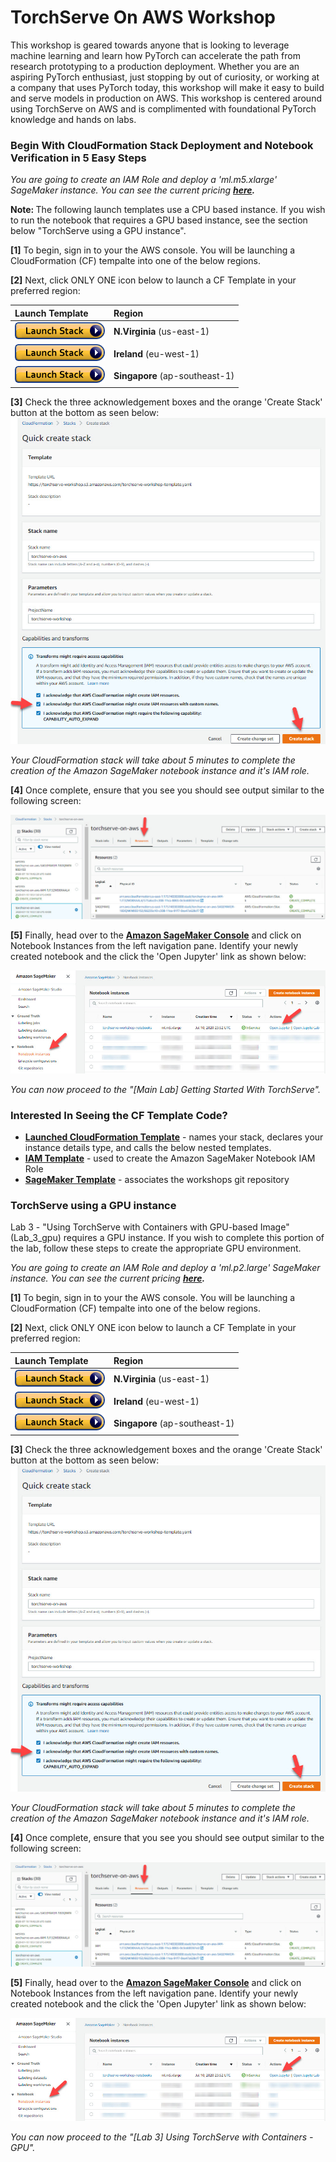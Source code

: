 # TorchServe On AWS Workshop
This workshop is geared towards anyone that is looking to leverage machine learning and learn how PyTorch can accelerate the path from research prototyping to a production deployment. Whether you are an aspiring PyTorch enthusiast, just stopping by out of curiosity, or working at a company that uses PyTorch today, this workshop will make it easy to build and serve models in production on AWS. This workshop is centered around using TorchServe on AWS and is complimented with foundational PyTorch knowledge and hands on labs.

### Begin With CloudFormation Stack Deployment and Notebook Verification in 5 Easy Steps

*You are going to create an IAM Role and deploy a 'ml.m5.xlarge' SageMaker instance. You can see the current pricing **[here](https://aws.amazon.com/sagemaker/pricing/).***

<strong>Note: </strong> The following launch templates use a CPU based instance. If you wish to run the notebook that requires a GPU based instance, see the section below "TorchServe using a GPU instance".


**[1]** To begin, sign in to your the AWS console. You will be launching a CloudFormation (CF) tempalte into one of the below regions.

**[2]** Next, click ONLY ONE icon below to launch a CF Template in your preferred region:

|Launch Template| Region   |
|:--------------|:---------|
|<a href="https://console.aws.amazon.com/cloudformation/home?region=us-east-1#/stacks/create/review?stackName=torchserve-on-aws&templateURL=https://torchserve-workshop.s3.amazonaws.com/torchserve-workshop-template.yaml"><img src="media/cloudformation-launch-stack.png" ></a>|**N.Virginia** (us-east-1)|
|<a href="https://console.aws.amazon.com/cloudformation/home?region=eu-west-1#/stacks/create/review?stackName=torchserve-on-aws&templateURL=https://torchserve-workshop-eu-west-1.s3-eu-west-1.amazonaws.com/torchserve-workshop-template.yaml" target="_blank"><img src="media/cloudformation-launch-stack.png" ></a>|**Ireland** (eu-west-1)|
|<a href="https://console.aws.amazon.com/cloudformation/home?region=ap-southeast-1#/stacks/create/review?stackName=torchserve-on-aws&templateURL=https://torchserve-workshop-ap-southeast-1.s3-ap-southeast-1.amazonaws.com/torchserve-workshop-template.yaml" target="_blank"><img src="media/cloudformation-launch-stack.png" ></a>|**Singapore** (ap-southeast-1)|



**[3]** Check the three acknowledgement boxes and the orange 'Create Stack' button at the bottom as seen below:
![](media/cf-transforms.jpg)

*Your CloudFormation stack will take about 5 minutes to complete the creation of the Amazon SageMaker notebook instance and it's IAM role.*


**[4]** Once complete, ensure that you see you should see output similar to the following screen:

![](media/create-complete.jpg)

**[5]** Finally, head over to the **[Amazon SageMaker Console](https://console.aws.amazon.com/sagemaker/home?region=us-east-1#/notebook-instances)** and click on Notebook Instances from the left navigation pane. Identify your newly created notebook and the click the 'Open Jupyter' link as shown below:

![](media/open-jupyter.jpg)

*You can now proceed to the "[Main Lab] Getting Started With TorchServe".*


### Interested In Seeing the CF Template Code? ###
- **[Launched CloudFormation Template](https://torchserve-workshop.s3.amazonaws.com/torchserve-workshop-template.yaml)** - names your stack, declares your instance details type, and calls the below nested templates.
- **[IAM Template](https://torchserve-workshop.s3.amazonaws.com/iam_template.yaml)** - used to create the Amazon SageMaker Notebook IAM Role
- **[SageMaker Template](https://torchserve-workshop.s3.amazonaws.com/sagemaker_template.yaml)** - associates the workshops git repository

### TorchServe using a GPU instance

Lab 3 - "Using TorchServe with Containers with GPU-based Image" (Lab_3_gpu) requires a GPU instance. If you wish to complete this portion of the lab, follow these steps to create the appropriate GPU environment. 

*You are going to create an IAM Role and deploy a 'ml.p2.large' SageMaker instance. You can see the current pricing **[here](https://aws.amazon.com/sagemaker/pricing/).***

**[1]** To begin, sign in to your the AWS console. You will be launching a CloudFormation (CF) tempalte into one of the below regions.

**[2]** Next, click ONLY ONE icon below to launch a CF Template in your preferred region:

| Launch Template                                              | Region                         |
| :----------------------------------------------------------- | :----------------------------- |
| <a href="https://console.aws.amazon.com/cloudformation/home?region=us-east-1#/stacks/create/review?stackName=torchserve-on-aws&templateURL=https://torchserve-workshop.s3.amazonaws.com/torchserve-workshop-template.yaml"><img src="media/cloudformation-launch-stack.png" ></a> | **N.Virginia** (us-east-1)     |
| <a href="https://console.aws.amazon.com/cloudformation/home?region=eu-west-1#/stacks/create/review?stackName=torchserve-on-aws&templateURL=https://torchserve-workshop-eu-west-1.s3-eu-west-1.amazonaws.com/torchserve-workshop-template.yaml" target="_blank"><img src="media/cloudformation-launch-stack.png" ></a> | **Ireland** (eu-west-1)        |
| <a href="https://console.aws.amazon.com/cloudformation/home?region=ap-southeast-1#/stacks/create/review?stackName=torchserve-on-aws&templateURL=https://torchserve-workshop-ap-southeast-1.s3-ap-southeast-1.amazonaws.com/torchserve-workshop-template.yaml" target="_blank"><img src="media/cloudformation-launch-stack.png" ></a> | **Singapore** (ap-southeast-1) |



**[3]** Check the three acknowledgement boxes and the orange 'Create Stack' button at the bottom as seen below:
![](media/cf-transforms.jpg)

*Your CloudFormation stack will take about 5 minutes to complete the creation of the Amazon SageMaker notebook instance and it's IAM role.*


**[4]** Once complete, ensure that you see you should see output similar to the following screen:

![](media/create-complete.jpg)

**[5]** Finally, head over to the **[Amazon SageMaker Console](https://console.aws.amazon.com/sagemaker/home?region=us-east-1#/notebook-instances)** and click on Notebook Instances from the left navigation pane. Identify your newly created notebook and the click the 'Open Jupyter' link as shown below:

![](media/open-jupyter.jpg)

*You can now proceed to the "[Lab 3] Using TorchServe with Containers - GPU".*



